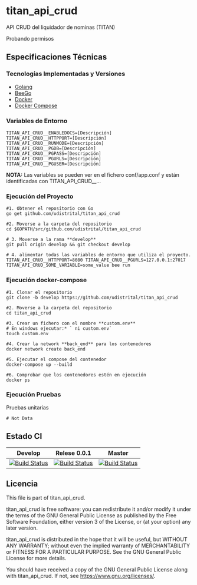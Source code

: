 # titan_api_crud
API CRUD del liquidador de nominas (TITAN)

Probando permisos

## Especificaciones Técnicas

### Tecnologías Implementadas y Versiones
* [Golang](https://github.com/udistrital/introduccion_oas/blob/master/instalacion_de_herramientas/golang.md)
* [BeeGo](https://github.com/udistrital/introduccion_oas/blob/master/instalacion_de_herramientas/beego.md)
* [Docker](https://docs.docker.com/engine/install/ubuntu/)
* [Docker Compose](https://docs.docker.com/compose/)

### Variables de Entorno
```shell
TITAN_API_CRUD__ENABLEDOCS=[Descripción]
TITAN_API_CRUD__HTTPPORT=[Descripción]
TITAN_API_CRUD__RUNMODE=[Descripción]
TITAN_API_CRUD__PGDB=[Descripción]
TITAN_API_CRUD__PGPASS=[Descripción]
TITAN_API_CRUD__PGURLS=[Descripción]
TITAN_API_CRUD__PGUSER=[Descripción]
```
**NOTA:** Las variables se pueden ver en el fichero conf/app.conf y están identificadas con TITAN_API_CRUD__...

### Ejecución del Proyecto
```shell
#1. Obtener el repositorio con Go
go get github.com/udistrital/titan_api_crud

#2. Moverse a la carpeta del repositorio
cd $GOPATH/src/github.com/udistrital/titan_api_crud

# 3. Moverse a la rama **develop**
git pull origin develop && git checkout develop

# 4. alimentar todas las variables de entorno que utiliza el proyecto.
TITAN_API_CRUD__HTTPPORT=8080 TITAN_API_CRUD__PGURLS=127.0.0.1:27017 TITAN_API_CRUD_SOME_VARIABLE=some_value bee run
```

### Ejecución docker-compose
```shell
#1. Clonar el repositorio
git clone -b develop https://github.com/udistrital/titan_api_crud

#2. Moverse a la carpeta del repositorio
cd titan_api_crud

#3. Crear un fichero con el nombre **custom.env**
# En windows ejecutar:* ` ni custom.env`
touch custom.env

#4. Crear la network **back_end** para los contenedores
docker network create back_end

#5. Ejecutar el compose del contenedor
docker-compose up --build

#6. Comprobar que los contenedores estén en ejecución
docker ps
```
### Ejecución Pruebas

Pruebas unitarias
```shell
# Not Data
```
## Estado CI

| Develop | Relese 0.0.1 | Master |
| -- | -- | -- |
| [![Build Status](https://hubci.portaloas.udistrital.edu.co/api/badges/udistrital/titan_api_crud/status.svg?ref=refs/heads/develop)](https://hubci.portaloas.udistrital.edu.co/udistrital/titan_api_crud) | [![Build Status](https://hubci.portaloas.udistrital.edu.co/api/badges/udistrital/titan_api_crud/status.svg?ref=refs/heads/release/0.0.1)](https://hubci.portaloas.udistrital.edu.co/udistrital/titan_api_crud) | [![Build Status](https://hubci.portaloas.udistrital.edu.co/api/badges/udistrital/titan_api_crud/status.svg)](https://hubci.portaloas.udistrital.edu.co/udistrital/titan_api_crud) |

## Licencia

This file is part of titan_api_crud.

titan_api_crud is free software: you can redistribute it and/or modify it under the terms of the GNU General Public License as published by the Free Software Foundation, either version 3 of the License, or (at your option) any later version.

titan_api_crud is distributed in the hope that it will be useful, but WITHOUT ANY WARRANTY; without even the implied warranty of MERCHANTABILITY or FITNESS FOR A PARTICULAR PURPOSE. See the GNU General Public License for more details.

You should have received a copy of the GNU General Public License along with titan_api_crud. If not, see https://www.gnu.org/licenses/.

